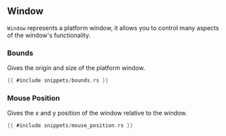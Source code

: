 ## Window

`Window` represents a platform window, it allows you to control many aspects of the window's functionality.

### Bounds

Gives the origin and size of the platform window.

```rust
{{ #include snippets/bounds.rs }}
```

### Mouse Position

Gives the x and y position of the window relative to the window.

```rust
{{ #include snippets/mouse_position.rs }}
```
